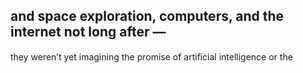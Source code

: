 ## and space exploration, computers, and the internet not long after —

they weren’t yet imagining the promise of artiﬁcial intelligence or the